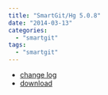 ```yaml
---
title: "SmartGit/Hg 5.0.8"
date: "2014-03-13"
categories: 
  - "smartgit"
tags: 
  - "smartgit"
---
```


- [change log](http://www.syntevo.com/smartgithg/changelog.txt)
- [download](http://www.syntevo.com/smartgithg/download)
